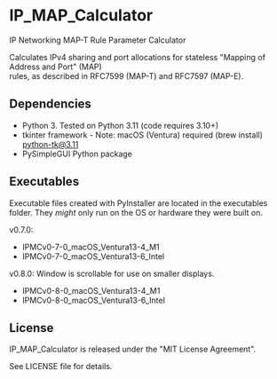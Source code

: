 # IP_MAP_Calculator

IP Networking MAP-T Rule Parameter Calculator

Calculates IPv4 sharing and port allocations for stateless "Mapping of Address and Port" (MAP)  
rules, as described in RFC7599 (MAP-T) and RFC7597 (MAP-E).

## Dependencies

* Python 3. Tested on Python 3.11 (code requires 3.10+)
* tkinter framework - Note: macOS (Ventura) required (brew install) python-tk@3.11
* PySimpleGUI Python package

## Executables

Executable files created with PyInstaller are located in the executables folder.
They _might_ only run on the OS or hardware they were built on.

v0.7.0:
* IPMCv0-7-0_macOS_Ventura13-4_M1
* IPMCv0-7-0_macOS_Ventura13-6_Intel

v0.8.0:
Window is scrollable for use on smaller displays.
* IPMCv0-8-0_macOS_Ventura13-4_M1
* IPMCv0-8-0_macOS_Ventura13-6_Intel

## License

IP_MAP_Calculator is released under the "MIT License Agreement".

See LICENSE file for details.
